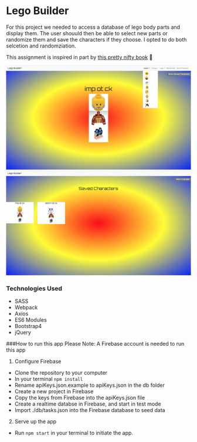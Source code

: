 # Lego Builder

For this project we needed to access a database of lego body parts and display them. The user shouuld then be able to select new parts or randomize them and save the characters if they choose. I opted to do both selcetion and randomziation.

This assignment is inspired in part by [this pretty nifty book](https://www.youtube.com/watch?v=tDnDrO7neUE) 📖

![Main Screenshot](./img/main-view.png)
![Second Screenshot](./img/saved-character-view.png)

### Technologies Used
* SASS
* Webpack
* Axios
* ES6 Modules
* Bootstrap4
* jQuery

###How to run this app
Please Note: A Firebase account is needed to run this app

1. Configure Firebase
* Clone the repository to your computer
* In your terminal ```npm install```
* Rename apiKeys.json.example to apiKeys.json in the db folder
* Create a new project in Firebase
* Copy the keys from Firebase into the apiKeys.json file
* Create a realtime databse in Firebase, and start in test mode
* Import ./db/tasks.json into the Firebase database to seed data

2. Serve up the app
* Run ```npm start``` in your terminal to initiate the app.
